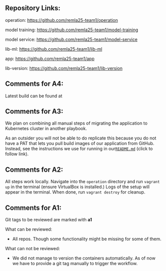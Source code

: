 ## Repository Links:

operation: https://github.com/remla25-team1/operation

model training: https://github.com/remla25-team1/model-training

model service: https://github.com/remla25-team1/model-service

lib-ml: https://github.com/remla25-team1/lib-ml

app: https://github.com/remla25-team1/app

lib-version: https://github.com/remla25-team1/lib-version

## Comments for A4:
Latest build can be found at 

## Comments for A3:
We plan on combining all manual steps of migrating the application to Kubernetes cluster in another playbook.

As an outsider you will not be able to do replicate this because you do not have a PAT that lets you pull build images of our application from GitHub. Instead, see the instructions we use for running in our[```README.md```](https://github.com/remla25-team1/operation/blob/main/README.md) (click to follow link).


## Comments for A2:

All steps work locally. Navigate into the ```operation``` directory and run ```vagrant up``` in the terminal (ensure VirtualBox is installed.) Logs of the setup will appear in the terminal. When done, run ```vagrant destroy``` for cleanup.

## Comments for A1:

Git tags to be reviewed are marked with __a1__

What can be reviewed:
- All repos. Though some functionality might be missing for some of them. 

What can not be reviewed:
- We did not manage to version the containers automatically. As of now we have to provide a git tag manually to trigger the workflow. 

